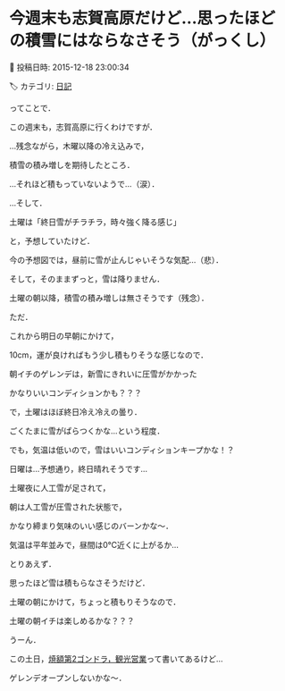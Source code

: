 # 今週末も志賀高原だけど…思ったほどの積雪にはならなさそう（がっくし）

📅 投稿日時: 2015-12-18 23:00:34

🏷️ カテゴリ: [日記](cc4b5682fb7b8b144980957a978653fb0.md)

ってことで．


この週末も，志賀高原に行くわけですが．





…残念ながら，木曜以降の冷え込みで，


積雪の積み増しを期待したところ．


…それほど積もっていないようで…（涙）．





…そして．


土曜は「終日雪がチラチラ，時々強く降る感じ」


と，予想していたけど．


今の予想図では，昼前に雪が止んじゃいそうな気配…（悲）．


そして，そのままずっと，雪は降りません．


土曜の朝以降，積雪の積み増しは無さそうです（残念）．





ただ．


これから明日の早朝にかけて，


10cm，運が良ければもう少し積もりそうな感じなので．


朝イチのゲレンデは，新雪にきれいに圧雪がかかった


かなりいいコンディションかも？？？





で，土曜はほぼ終日冷え冷えの曇り．


ごくたまに雪がぱらつくかな…という程度．


でも，気温は低いので，雪はいいコンディションキープかな！？





日曜は…予想通り，終日晴れそうです…


土曜夜に人工雪が足されて，


朝は人工雪が圧雪された状態で，


かなり締まり気味のいい感じのバーンかな～．


気温は平年並みで，昼間は0℃近くに上がるか…





とりあえず．


思ったほど雪は積もらなさそうだけど．


土曜の朝にかけて，ちょっと積もりそうなので．


土曜の朝イチは楽しめるかな？？？





うーん．


この土日，[焼額第2ゴンドラ，観光営業](http://www.princehotels.co.jp/page.jsp?id=125652)って書いてあるけど…


ゲレンデオープンしないかな～．
